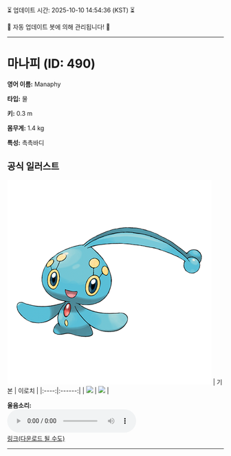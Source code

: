 
⏳ 업데이트 시간: 2025-10-10 14:54:36 (KST) ⏳

🤖 자동 업데이트 봇에 의해 관리됩니다! 🤖

---

# 마나피 (ID: 490)
**영어 이름:** Manaphy

**타입:** 물

**키:** 0.3 m

**몸무게:** 1.4 kg

**특성:** 촉촉바디

## 공식 일러스트
![](https://raw.githubusercontent.com/PokeAPI/sprites/master/sprites/pokemon/other/official-artwork/490.png)
| 기본 | 이로치 |
|:----:|:------:|
| <img src="http://play.pokemonshowdown.com/sprites/ani/manaphy.gif" width="200"> | <img src="http://play.pokemonshowdown.com/sprites/ani-shiny/manaphy.gif" width="200"> |

**울음소리:**<br><audio controls src="https://raw.githubusercontent.com/PokeAPI/cries/main/cries/pokemon/latest/490.ogg"></audio><br> [링크(다운로드 될 수도)](https://raw.githubusercontent.com/PokeAPI/cries/main/cries/pokemon/latest/490.ogg)


---
